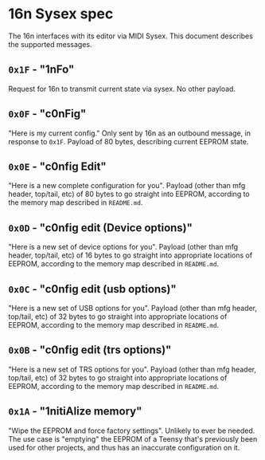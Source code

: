 # 16n Sysex spec

The 16n interfaces with its editor via MIDI Sysex. This document describes the supported messages.

## `0x1F` - "1nFo"

Request for 16n to transmit current state via sysex. No other payload.

## `0x0F` - "c0nFig"

"Here is my current config." Only sent by 16n as an outbound message, in response to `0x1F`. Payload of 80 bytes, describing current EEPROM state.

## `0x0E` - "c0nfig Edit"

"Here is a new complete configuration for you". Payload (other than mfg header, top/tail, etc) of 80 bytes to go straight into EEPROM, according to the memory map described in `README.md`.

## `0x0D` - "c0nfig edit (Device options)"

"Here is a new set of device options for you". Payload (other than mfg header, top/tail, etc) of 16 bytes to go straight into appropriate locations of EEPROM, according to the memory map described in `README.md`.

## `0x0C` - "c0nfig edit (usb options)"

"Here is a new set of USB options for you". Payload (other than mfg header, top/tail, etc) of 32 bytes to go straight into appropriate locations of EEPROM, according to the memory map described in `README.md`.

## `0x0B` - "c0nfig edit (trs options)"

"Here is a new set of TRS options for you". Payload (other than mfg header, top/tail, etc) of 32 bytes to go straight into appropriate locations of EEPROM, according to the memory map described in `README.md`.

## `0x1A` - "1nitiAlize memory"

"Wipe the EEPROM and force factory settings". Unlikely to ever be needed. The use case is "emptying" the EEPROM of a Teensy that's previously been used for other projects, and thus has an inaccurate configuration on it.
